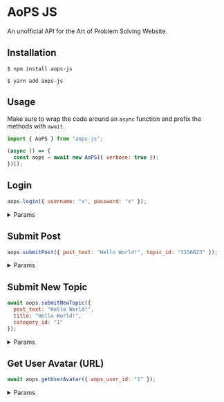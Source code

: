 # AoPS JS

An unofficial API for the Art of Problem Solving Website.

## Installation

```shell
$ npm install aops-js
```

```shell
$ yarn add aops-js
```

## Usage

Make sure to wrap the code around an `async` function and prefix the methods with `await`.

```js
import { AoPS } from "aops-js";

(async () => {
  const aops = await new AoPS({ verbose: true });
})();
```

## Login

```js
aops.login({ username: "x", password: "x" });
```

<details>

<summary>
Params
</summary>
<br/>

Required:

```
username
password
```

</details>

## Submit Post

```js
aops.submitPost({ post_text: "Hello World!", topic_id: "3156623" });
```

<details>

<summary>
Params
</summary>
<br/>
Required:

```
post_text
topic_id
```

Optional:

```
notify_email
allow_latex_errors
last_post_num
disable_bbcode
is_announcement
```

</details>

## Submit New Topic

```js
await aops.submitNewTopic({
  post_text: "Hello World!",
  title: "Hello World!",
  category_id: "1"
});
```

<details>

<summary>
Params
</summary>
<br/>

Required:

```
category_id
title
post_text
```

Optional:

```
tags
linked_tag
target_url
target_text
source
post_as_halp
pm_as_sheriff
allow_latex_errors
hidden_tags
restricted_tags
removed_autotags
notify_email
attachments
has_poll
poll_data
recipients
disable_bbcode
is_local_announcement
is_global_announcement
announce_through
```

</details>

## Get User Avatar (URL)

```js
await aops.getUserAvatar({ aops_user_id: "1" });
```

<details>

<summary>
Params
</summary>
<br/>
Required:

```
aops_user_id
```

</details>
